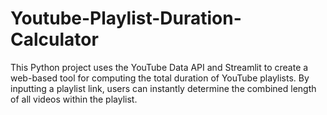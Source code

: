 # Youtube-Playlist-Duration-Calculator
This Python project uses the YouTube Data API and Streamlit to create a web-based tool for computing the total duration of YouTube playlists. By inputting a playlist link, users can instantly determine the combined length of all videos within the playlist.
